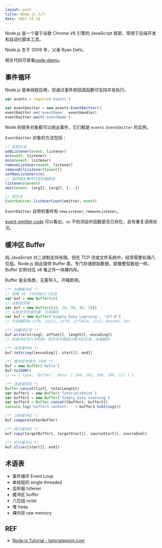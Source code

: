 ```yaml
---
layout: post
title: Node.js 入门
date: 2017-12-19
---
```


Node.js 是一个基于谷歌 Chrome V8 引擎的 JavaScript 框架，常用于后端开发
和自动化脚本工具。

Node.js 生于 2009 年，父亲 Ryan Dahl。

相关代码可查看[node-demo][node-demo]。

## 事件循环

Node.js 是单线程应用，但通过事件和回调函数可支持并发执行。

```javascript
var events = require('events')

var eventEmitter = new events.EventEmitter()
eventEmitter.on('eventName', eventHandler)
eventEmitter.emit('eventName')
```

Node 的很多对象都可以抛出事件，它们都是 `events.EventEmitter` 的实例。

`EventEmitter` 对象的方法包括：

```javascript
// 实例方法
addListener(event, listener)
on(event, listener)
once(event, listener)
removeListener(event, listener)
removeAllListener([event])
setMaxListeners(n)
// 返回指定事件的监听器数组
listeners(event)
emit(event, [arg1], [arg2], [...])

// 类方法
EventEmitter.listenerCount(emitter, event)
```

`EventEmitter` 自带的事件有 `newListener`, `removeListener`。

[event-emitter code](https://github.com/liuzhuan/node-demo/blob/master/event-emitter/main.js) 可以看出，`on` 不检测监听函数是否已存在，会有重复调用状况。

## 缓冲区 Buffer

纯 JavaScript 对二进制支持有限。但在 TCP 流或文件系统中，经常需要处理八位组。Node.js 因此提供 Buffer 类，专门存储原始数据，就像整型数组一样。Buffer 实例对应 v8 堆之外一块裸内存。

Buffer 是全局类，无需导入，开箱即用。

```javascript
/** 创建缓冲区 */
// 创建 10 个未初始化八位组
var buf = new Buffer(10)
// 从数组创建
var buf = new Buffer([10, 20, 30, 40, 50])
// 从给定字符串创建，可选编码
var buf = new Buffer('Simply Easy Learning', 'utf-8')
// 可选编码有 utf8, ascii, utf8, utf16le, ucs2, base64, hex

/** 向缓冲区写 */
buf.write(string[, offset][, length][, encoding])
// 向缓冲区写入字符串，若字符字数超过缓冲区长度，会被截断

/** 读取缓冲区 */
buf.toString([encoding][, start][, end])

/** 缓冲区转换为 JSON */
buf = new Buffer('hello')
buf.toJSON()
// => { type: 'Buffer', data: [ 104, 101, 108, 108, 111 ] }

/** 连接缓冲区 */
Buffer.concat(list[, totalLength])
var buffer1 = new Buffer('TutorialsPoint')
var buffer2 = new Buffer('Simply Easy Learning')
var buffer3 = Buffer.concat([buffer1, buffer2])
console.log('buffer3 content: ' + buffer3.toString())

/** 比较缓冲区 */
buf.compare(otherBuffer)

/** 拷贝缓冲区 */
buf.copy(targetBuffer[, targetStart][, sourceStart][, sourceEnd])

/** 切片缓冲区 */
buf.slice([start][, end])
```

## 术语表

- 事件循环 Event Loop
- 单线程的 single threaded
- 监听器 listener
- 缓冲区 buffer
- 八位组 octet
- 堆 heap
- 裸内存 raw memory

## REF

- [Node.js Tutorial - tutorialspoint.com][tutorialspoint]

[tutorialspoint]: http://www.tutorialspoint.com/nodejs/
[node-demo]: https://github.com/liuzhuan/node-demo
[ruanyifeng-eventloop]: http://www.ruanyifeng.com/blog/2014/10/event-loop.html